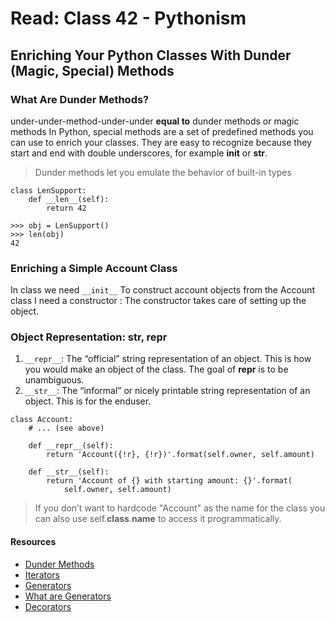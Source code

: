 # Read: Class 42 - Pythonism
## Enriching Your Python Classes With Dunder (Magic, Special) Methods

### What Are Dunder Methods?
under-under-method-under-under **equal to** dunder methods or magic methods 
In Python, special methods are a set of predefined methods you can use to enrich your classes. They are easy to recognize because they start and end with double underscores, for example __init__ or __str__.

> Dunder methods let you emulate the behavior of built-in types

```
class LenSupport:
    def __len__(self):
        return 42

>>> obj = LenSupport()
>>> len(obj)
42
```
### Enriching a Simple Account Class
In class we need `__init__` 
To construct account objects from the Account class I need a constructor : 
The constructor takes care of setting up the object.
### Object Representation: __str__, __repr__
1. `__repr__`: The “official” string representation of an object. This is how you would make an object of the class. The goal of __repr__ is to be unambiguous.
2. `__str__`: The “informal” or nicely printable string representation of an object. This is for the enduser.

```
class Account:
    # ... (see above)

    def __repr__(self):
        return 'Account({!r}, {!r})'.format(self.owner, self.amount)

    def __str__(self):
        return 'Account of {} with starting amount: {}'.format(
            self.owner, self.amount)
```
> If you don’t want to hardcode "Account" as the name for the class you can also use self.__class__.__name__ to access it programmatically.

#### Resources
* [Dunder Methods](https://dbader.org/blog/python-dunder-methods)
* [Iterators](https://dbader.org/blog/python-iterators)
* [Generators](https://dbader.org/blog/python-generators)
* [What are Generators](https://realpython.com/lessons/what-are-python-generators/)
* [Decorators](https://realpython.com/primer-on-python-decorators/)